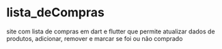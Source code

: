 # lista_deCompras
site com lista de compras em dart e flutter que permite atualizar dados de produtos, adicionar, remover e marcar se foi ou não comprado
